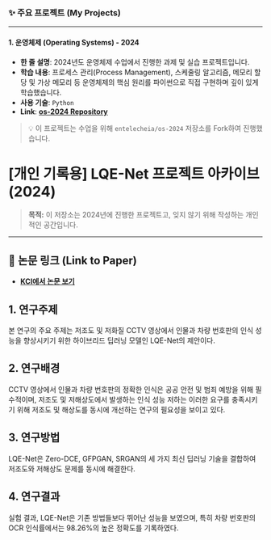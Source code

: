 ### ✨ 주요 프로젝트 (My Projects)

---

#### 1. 운영체제 (Operating Systems) - 2024

* **한 줄 설명**: 2024년도 운영체제 수업에서 진행한 과제 및 실습 프로젝트입니다.
* **학습 내용**: 프로세스 관리(Process Management), 스케줄링 알고리즘, 메모리 할당 및 가상 메모리 등 운영체제의 핵심 원리를 파이썬으로 직접 구현하며 깊이 있게 학습했습니다.
* **사용 기술**: `Python`
* **Link**: **[os-2024 Repository](https://github.com/본인아이디/os-2024)**

> 💡 이 프로젝트는 수업을 위해 `entelecheia/os-2024` 저장소를 Fork하여 진행했습니다.


# [개인 기록용] LQE-Net 프로젝트 아카이브 (2024)

> **목적:** 이 저장소는 2024년에 진행한 프로젝트고, 잊지 않기 위해 작성하는 개인적인 공간입니다.

---

## 🔗 논문 링크 (Link to Paper)

* **[KCI에서 논문 보기](https://www.kci.go.kr/kciportal/ci/sereArticleSearch/ciSereArtiView.kci?sereArticleSearchBean.artiId=ART003162331)**

## 1. 연구주제
본 연구의 주요 주제는 저조도 및 저화질 CCTV 영상에서 인물과 차량 번호판의 인식 성능을 향상시키기 위한 하이브리드 딥러닝 모델인 LQE-Net의 제안이다.

## 2. 연구배경
CCTV 영상에서 인물과 차량 번호판의 정확한 인식은 공공 안전 및 범죄 예방을 위해 필수적이며, 저조도 및 저해상도에서 발생하는 인식 성능 저하는 이러한 요구를 충족시키기 위해 저조도 및 해상도를 동시에 개선하는 연구의 필요성을 보이고 있다.

## 3. 연구방법
LQE-Net은 Zero-DCE, GFPGAN, SRGAN의 세 가지 최신 딥러닝 기술을 결합하여 저조도와 저해상도 문제를 동시에 해결한다.

## 4. 연구결과
실험 결과, LQE-Net은 기존 방법들보다 뛰어난 성능을 보였으며, 특히 차량 번호판의 OCR 인식률에서는 98.26%의 높은 정확도를 기록하였다.

